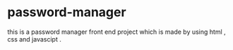 # password-manager
this is a password manager front end project which is made by using html , css and javascipt .
